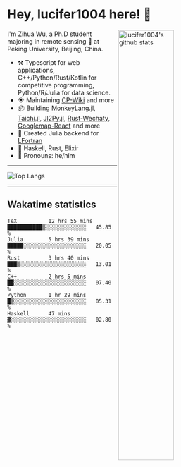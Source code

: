 # Hey, lucifer1004 here! :wave:

<img width="50%" align="right" alt="lucifer1004's github stats" src="https://github-readme-stats.vercel.app/api?username=lucifer1004&show_icons=true">

I'm Zihua Wu, a Ph.D student majoring in remote sensing :satellite: at Peking University, Beijing, China.

- :hammer_and_pick: Typescript for web applications, C++/Python/Rust/Kotlin for competitive programming, Python/R/Julia for data science.
- :sunny: Maintaining [CP-Wiki](https://cp-wiki.vercel.app) and more 
- :package: Building [MonkeyLang.jl](https://github.com/lucifer1004/MonkeyLang.jl), [Taichi.jl](https://github.com/lucifer1004/Taichi.jl), [Jl2Py.jl](https://github.com/lucifer1004/Jl2Py.jl), [Rust-Wechaty](https://github.com/wechaty/rust-wechaty), [Googlemap-React](https://github.com/googlemap-react/googlemap-react) and more
- :sparkler: Created Julia backend for [LFortran](https://github.com/lfortran/lfortran)
- :seedling: Haskell, Rust, Elixir
- :man: Pronouns: he/him

---

![Top Langs](https://github-readme-stats.vercel.app/api/top-langs/?username=lucifer1004&layout=compact)

---

## Wakatime statistics

<!--START_SECTION:waka-->

```text
TeX          12 hrs 55 mins  ███████████▒░░░░░░░░░░░░░   45.85 %
Julia        5 hrs 39 mins   █████░░░░░░░░░░░░░░░░░░░░   20.05 %
Rust         3 hrs 40 mins   ███▒░░░░░░░░░░░░░░░░░░░░░   13.01 %
C++          2 hrs 5 mins    ██░░░░░░░░░░░░░░░░░░░░░░░   07.40 %
Python       1 hr 29 mins    █▒░░░░░░░░░░░░░░░░░░░░░░░   05.31 %
Haskell      47 mins         ▓░░░░░░░░░░░░░░░░░░░░░░░░   02.80 %
```

<!--END_SECTION:waka-->
